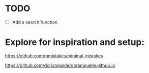 # TODO

- [ ] Add a search function.

# Explore for inspiration and setup:

https://github.com/mmistakes/minimal-mistakes

https://github.com/dorianquelle/dorianquelle.github.io

